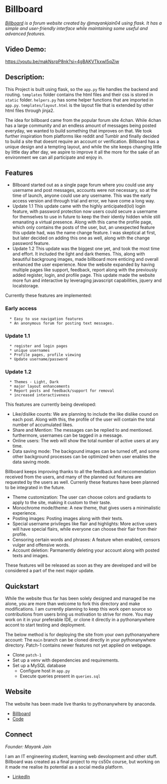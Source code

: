 # Billboard

*[Billboard](https://billboard.pythonanywhere.com) is a forum website created by @mayankjain04 using flask. It has a simple and user-friendly interface while maintaining some useful and advanced features.*

## Video Demo:
https://youtu.be/makNsrpP8nk?si=4gBAKVTkxwI5qZjw

## Description:
   This Project is built using flask, so the `app.py` file handles the backend and routing. `templates` folder contains the html files and their css is stored in `static` folder. `helpers.py` has some helper functions that are imported in `app.py`. `templates/layout.html` is the layout file that is extended by other html files through jinja2. 

   The idea for billboard came from the popular forum site 4chan. While 4chan has a large community and an endless amount of messages being posted everyday, we wanted to build something that improves on that. We took further inspiration from platforms like reddit and Tumblr and finally decided to build a site that doesnt require an account or verification. 
   Billboard has a unique design and a tempting layout, and while the site keeps changing little by little day after day, we aspire to improve it all the more for the sake of an environment we can all participate and enjoy in. 



## Features
   * Bllboard started out as a single page forum where you could use any username and post messages, accounts were not necessary, so at the time of launch, anyone could use any username. This was the early access version and through trial and error, we have come a long way.
   * Update 1.1
       This update came with the highly anticipated(lol) login feature, with password protection now users could secure a username for themselves to use in future to keep the their identiy hidden while still emanating a virtual presence. Along with this came the profile page, which only contains the posts of the user, but, an unexpected feature this update had, was the name change feature. I was skeptical at first, but later decided on adding this one as well, along with the change password feature.
   * Update 1.2
      This update was the biggest one yet, and took the most time and effort. It included the light and dark themes. This, along with beautiful backgroung images, made billboard more enticing and overall enhanced the user experience. Now the website expanded by having multiple pages like support, feedback, report along with the previously added register, login, and profile page. This update made the website more fun and interactive by leveraging javascript capabilities, jquery and localstorage.

Currently these features are implemented:

   ### Early access
      * Easy to use navigation features
      * An anonymous forum for posting text messages.
   ### Update 1.1
      * register and login pages
      * unique usernames
      * Profile pages, profile viewing
      * Update username/password
   ### Update 1.2
      * Themes - Light, Dark
      * major layout enhancements
      * Report posts and feedback/support for removal
      * increased interactiveness

This features are currently being developed:
* Like/dislike counts:
   We are planning to include the like dislike cound on each post. Along with this, the profile of the user will contain the total number of accumulated likes.
* Share and Mention:
   The messages can be replied to and mentioned. furthermore, usernames can be tagged in a message.
* Online users:
   The web will show the total number of active users at any time. 
* Data saving mode:
   The backgound images can be turned off, and some other background processes can be optimized when user enables the data saving mode.

Billboard keeps improving thanks to all the feedback and reccomendation received from the users, and many of the planned out features are requested by the users as well. Currenly these features have been planned to be integrated in the future.
* Theme customization:
   The user can choose colors and gradiants to apply to the site, making it custom to their taste.
* Monochrome mode/theme:
   A new theme, that gives users a minimalistic experience.
* Posting images:
   Posting images along with their texts.
* Special username privileges like flair and highlights:
   More active users will have special flairs, while everyone can choose their flair from their profile.
* Censoring certain words and phrases:
   A feature when enabled, censors vulger and offensive words.
* Account deletion:
   Parmanently deleting your account along with posted texts and images.

These features will be released as soon as they are developed and will be considered a part of the next major update. 

## Quickstart
While the website thus far has been solely designed and managed be me alone, you are more than welcome to fork this directory and make modifications. I am currently planning to keep this work open source so contributions from users bring us motivation to strive for more.
You may work on it in your preferable IDE, or clone it directly in a pythonanywhere accont to start testing and deployment.

The below method is for deploying the site from your own pythonanywhere account:
The `main` branch can be cloned directly in your pythonanywhere directory. Patch-1 contains newer features not yet applied on webpage.
* Clone `patch-1`
* Set up a venv with dependencies and requirements.
* Set up a MySQL database
   * Configure host in `app.py`
   * Execute queries present in `queries.sql`

## Website
The website has been made live thanks to pythonanywhere by anaconda.
* [Billboard](https://billboard.pythonanywhere.com)
* [Code](https://github.com/mayankjain04/billboard)

## Connect
*Founder: Mayank Jain*

   I am an IT engineering student, learning web devolopment and other stuff. Billboard was created as a final project to my cs50x course, but working on it made me realise its potential as a social media platform.
   * [LinkedIn](https://www.linkedin.com/in/mayank-jain-395bb3295?utm_source=share&utm_campaign=share_via&utm_content=profile&utm_medium=android_app)

 
